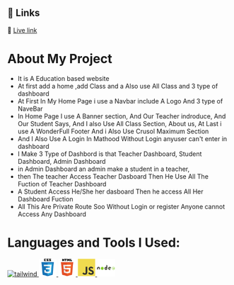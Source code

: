 ## 🔗 Links
🔗 [Live link](https://assingment-12-client-cab4f.web.app/)
# About My Project
- It is A Education based website
- At first add a home ,add Class and a Also use All Class and 3 type of dashboard
- At First In My Home Page i use a Navbar include A Logo And 3 type of NaveBar
- In Home Page I use A Banner section, And Our Teacher indroduce, And Our Student Says, And I also Use All Class Section, About us, At Last i use A WonderFull Footer And i Also Use Crusol Maximum Section
- And I Also Use A Login In Mathood Without Login anyuser can't enter in dashboard
- I Make 3 Type of Dashbord is that Teacher Dashboard, Student Dashboard, Admin Dashboard
- in Admin Dashboard an admin make a student in a teacher,
- then The teacher Access Teacher Dasboard Then He Use All The Fuction of Teacher Dashboard
- A Student Access He/She her dasboard Then he access All Her Dashboard Fuction
- All This Are Private Route Soo Without Login or register Anyone cannot Access Any Dashboard
# Languages and Tools I Used:
<p align="left"> <a href="https://tailwindcss.com/" target="_blank" rel="noreferrer"> <img src="https://www.vectorlogo.zone/logos/tailwindcss/tailwindcss-icon.svg" alt="tailwind" width="40" height="40"/> </a>  <a href="https://www.w3schools.com/css/" target="_blank" rel="noreferrer"> <img src="https://raw.githubusercontent.com/devicons/devicon/master/icons/css3/css3-original-wordmark.svg" alt="css3" width="40" height="40"/> </a>  <a href="https://www.w3.org/html/" target="_blank" rel="noreferrer"> <img src="https://raw.githubusercontent.com/devicons/devicon/master/icons/html5/html5-original-wordmark.svg" alt="html5" width="40" height="40"/> </a>  <a href="https://developer.mozilla.org/en-US/docs/Web/JavaScript" target="_blank" rel="noreferrer"> <img src="https://raw.githubusercontent.com/devicons/devicon/master/icons/javascript/javascript-original.svg" alt="javascript" width="40" height="40"/> </a>   <a href="https://nodejs.org" target="_blank" rel="noreferrer"> <img src="https://raw.githubusercontent.com/devicons/devicon/master/icons/nodejs/nodejs-original-wordmark.svg" alt="nodejs" width="40" height="40"/> </a>   
